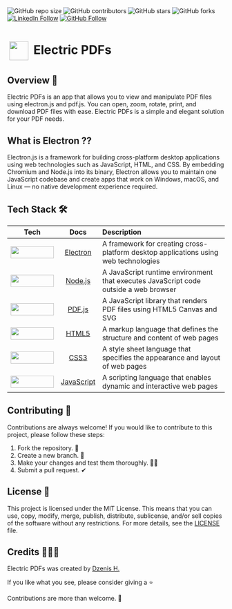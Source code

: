 ##

![GitHub repo size](https://img.shields.io/github/repo-size/dzenis-h/electric_pdfs)
![GitHub contributors](https://img.shields.io/github/contributors/dzenis-h/electric_pdfs)
![GitHub stars](https://img.shields.io/github/stars/dzenis-h/electric_pdfs?style=social)
![GitHub forks](https://img.shields.io/github/forks/dzenis-h/electric_pdfs?style=social)
[![LinkedIn Follow](https://img.shields.io/badge/-Follow-blue?style=social&logo=linkedin&link=https://www.linkedin.com/in/dzenis-h/)](https://www.linkedin.com/in/dzenis-h/)
[![GitHub Follow](https://img.shields.io/badge/-Follow-black?style=social&logo=github&link=https://github.com/dzenis-h)](https://github.com/dzenis-h)
##

# <img src="https://www.goodfreephotos.com/albums/vector-images/electron-vector-clipart.png" width="44" height="44" style="vertical-align: middle; padding: 5px;"> Electric PDFs

## Overview 👀
Electric PDFs is an app that allows you to view and manipulate PDF files using electron.js and pdf.js. You can open, zoom, rotate, print, and download PDF files with ease. Electric PDFs is a simple and elegant solution for your PDF needs.

## What is Electron ⁇
Electron.js is a framework for building cross-platform desktop applications using web technologies such as JavaScript, HTML, and CSS. By embedding Chromium and Node.js into its binary, Electron allows you to maintain one JavaScript codebase and create apps that work on Windows, macOS, and Linux — no native development experience required.

##

## Tech Stack 🛠️

| Tech | Docs | Description |
| :---: | :---: | :--- |
| <img src="https://img.shields.io/badge/Electron-191970?style=for-the-badge&logo=electron&logoColor=white" width="100" height="28"> | [Electron](https://www.electronjs.org/docs) | A framework for creating cross-platform desktop applications using web technologies |
| <img src="https://img.shields.io/badge/Node.js-339933?style=for-the-badge&logo=nodedotjs&logoColor=white" width="100" height="28"> | [Node.js](https://nodejs.org/en/docs/) | A JavaScript runtime environment that executes JavaScript code outside a web browser |
| <img src="https://img.shields.io/badge/PDF.js-FF0000?style=for-the-badge&logo=adobeacrobatreader&logoColor=white" width="100" height="28"> | [PDF.js](https://mozilla.github.io/pdf.js/) | A JavaScript library that renders PDF files using HTML5 Canvas and SVG |
| <img src="https://img.shields.io/badge/HTML5-E34F26?style=for-the-badge&logo=html5&logoColor=white" width="100" height="28"> | [HTML5](https://developer.mozilla.org/en-US/docs/Web/Guide/HTML/HTML5) | A markup language that defines the structure and content of web pages |
| <img src="https://img.shields.io/badge/CSS3-1572B6?style=for-the-badge&logo=css3&logoColor=white" width="100" height="28"> | [CSS3](https://developer.mozilla.org/en-US/docs/Web/CSS) | A style sheet language that specifies the appearance and layout of web pages |
| <img src="https://img.shields.io/badge/JavaScript-F7DF1E?style=for-the-badge&logo=javascript&logoColor=black" width="100" height="28"> | [JavaScript](https://developer.mozilla.org/en-US/docs/Web/JavaScript) | A scripting language that enables dynamic and interactive web pages |

## Contributing 🙌
Contributions are always welcome! If you would like to contribute to this project, please follow these steps:
1. Fork the repository. 🍴
2. Create a new branch. 🌵
3. Make your changes and test them thoroughly. 👨‍💻
4. Submit a pull request. ✔

## License 📑
This project is licensed under the MIT License. This means that you can use, copy, modify, merge, publish, distribute, sublicense, and/or sell copies of the software without any restrictions. For more details, see the [LICENSE](https://github.com/dzenis-h/electric_pdfs/blob/master/LICENSE) file.

## Credits 👨🏻‍💻
Electric PDFs was created by [Dzenis H.](https://dzenis.tech)

If you like what you see, please consider giving a ⭐️ 

Contributions are more than welcome. 🫡
